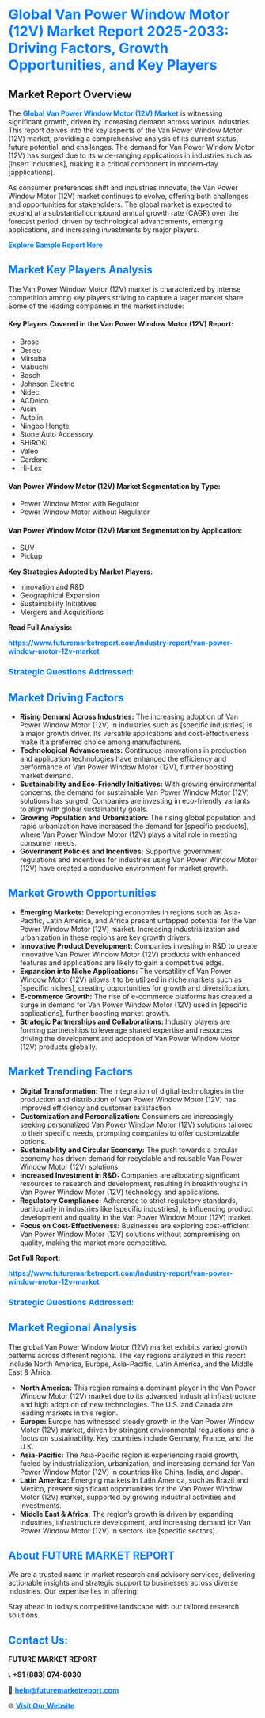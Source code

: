 <h1 style="color: #007BFF;">Global Van Power Window Motor (12V) Market Report 2025-2033: Driving Factors, Growth Opportunities, and Key Players</h1>

<section id="overview">
<h2>Market Report Overview</h2>
<p>The <a href="https://www.futuremarketreport.com/industry-report/van-power-window-motor-12v-market" style="color: #007BFF; text-decoration: none;"><strong>Global Van Power Window Motor (12V) Market</strong></a> is witnessing significant growth, driven by increasing demand across various industries. This report delves into the key aspects of the Van Power Window Motor (12V) market, providing a comprehensive analysis of its current status, future potential, and challenges. The demand for Van Power Window Motor (12V) has surged due to its wide-ranging applications in industries such as [insert industries], making it a critical component in modern-day [applications].</p>
<p>As consumer preferences shift and industries innovate, the Van Power Window Motor (12V) market continues to evolve, offering both challenges and opportunities for stakeholders. The global market is expected to expand at a substantial compound annual growth rate (CAGR) over the forecast period, driven by technological advancements, emerging applications, and increasing investments by major players.</p>
</section>

<section id="overview">
<p><a href="https://www.futuremarketreport.com/request-sample/reportId=36322" style="color: #007BFF; text-decoration: none;"><strong>Explore Sample Report Here</strong></a></p>
</section>

<section id="key-players">
<h2 style="color: #007BFF;">Market Key Players Analysis</h2>
<p>The Van Power Window Motor (12V) market is characterized by intense competition among key players striving to capture a larger market share. Some of the leading companies in the market include:</p>
<h4>Key Players Covered in the Van Power Window Motor (12V) Report:</h4>
<ul><li>Brose</li><li>Denso</li><li>Mitsuba</li><li>Mabuchi</li><li>Bosch</li><li>Johnson Electric</li><li>Nidec</li><li>ACDelco</li><li>Aisin</li><li>Autolin</li><li>Ningbo Hengte</li><li>Stone Auto Accessory</li><li>SHIROKI</li><li>Valeo</li><li>Cardone</li><li>Hi-Lex</li></ul>
<h4>Van Power Window Motor (12V) Market Segmentation by Type:</h4>
<ul><li>Power Window Motor with Regulator</li><li>Power Window Motor without Regulator</li></ul>

<h4>Van Power Window Motor (12V) Market Segmentation by Application:</h4>
<ul><li>SUV</li><li>Pickup</li></ul>
<p><strong>Key Strategies Adopted by Market Players:</strong></p>
<ul>
<li>Innovation and R&D</li>
<li>Geographical Expansion</li>
<li>Sustainability Initiatives</li>
<li>Mergers and Acquisitions</li>
</ul>
</section>

<section>
<p><strong>Read Full Analysis: </strong></p><a href="https://www.futuremarketreport.com/industry-report/van-power-window-motor-12v-market" style="color: #007BFF; text-decoration: none;"><strong>https://www.futuremarketreport.com/industry-report/van-power-window-motor-12v-market</strong></a>
<h3 style="color: #007BFF;">Strategic Questions Addressed:</h3>
</section>

<section id="driving-factors">
<h2 style="color: #007BFF;">Market Driving Factors</h2>
<ul>
<li><strong>Rising Demand Across Industries:</strong> The increasing adoption of Van Power Window Motor (12V) in industries such as [specific industries] is a major growth driver. Its versatile applications and cost-effectiveness make it a preferred choice among manufacturers.</li>
<li><strong>Technological Advancements:</strong> Continuous innovations in production and application technologies have enhanced the efficiency and performance of Van Power Window Motor (12V), further boosting market demand.</li>
<li><strong>Sustainability and Eco-Friendly Initiatives:</strong> With growing environmental concerns, the demand for sustainable Van Power Window Motor (12V) solutions has surged. Companies are investing in eco-friendly variants to align with global sustainability goals.</li>
<li><strong>Growing Population and Urbanization:</strong> The rising global population and rapid urbanization have increased the demand for [specific products], where Van Power Window Motor (12V) plays a vital role in meeting consumer needs.</li>
<li><strong>Government Policies and Incentives:</strong> Supportive government regulations and incentives for industries using Van Power Window Motor (12V) have created a conducive environment for market growth.</li>
</ul>
</section>

<section id="growth-opportunities">
<h2 style="color: #007BFF;">Market Growth Opportunities</h2>
<ul>
<li><strong>Emerging Markets:</strong> Developing economies in regions such as Asia-Pacific, Latin America, and Africa present untapped potential for the Van Power Window Motor (12V) market. Increasing industrialization and urbanization in these regions are key growth drivers.</li>
<li><strong>Innovative Product Development:</strong> Companies investing in R&D to create innovative Van Power Window Motor (12V) products with enhanced features and applications are likely to gain a competitive edge.</li>
<li><strong>Expansion into Niche Applications:</strong> The versatility of Van Power Window Motor (12V) allows it to be utilized in niche markets such as [specific niches], creating opportunities for growth and diversification.</li>
<li><strong>E-commerce Growth:</strong> The rise of e-commerce platforms has created a surge in demand for Van Power Window Motor (12V) used in [specific applications], further boosting market growth.</li>
<li><strong>Strategic Partnerships and Collaborations:</strong> Industry players are forming partnerships to leverage shared expertise and resources, driving the development and adoption of Van Power Window Motor (12V) products globally.</li>
</ul>
</section>

<section id="trending-factors">
<h2 style="color: #007BFF;">Market Trending Factors</h2>
<ul>
<li><strong>Digital Transformation:</strong> The integration of digital technologies in the production and distribution of Van Power Window Motor (12V) has improved efficiency and customer satisfaction.</li>
<li><strong>Customization and Personalization:</strong> Consumers are increasingly seeking personalized Van Power Window Motor (12V) solutions tailored to their specific needs, prompting companies to offer customizable options.</li>
<li><strong>Sustainability and Circular Economy:</strong> The push towards a circular economy has driven demand for recyclable and reusable Van Power Window Motor (12V) solutions.</li>
<li><strong>Increased Investment in R&D:</strong> Companies are allocating significant resources to research and development, resulting in breakthroughs in Van Power Window Motor (12V) technology and applications.</li>
<li><strong>Regulatory Compliance:</strong> Adherence to strict regulatory standards, particularly in industries like [specific industries], is influencing product development and quality in the Van Power Window Motor (12V) market.</li>
<li><strong>Focus on Cost-Effectiveness:</strong> Businesses are exploring cost-efficient Van Power Window Motor (12V) solutions without compromising on quality, making the market more competitive.</li>
</ul>
</section>

<section>
<p><strong>Get Full Report: </strong></p><a href="https://www.futuremarketreport.com/industry-report/van-power-window-motor-12v-market" style="color: #007BFF; text-decoration: none;"><strong>https://www.futuremarketreport.com/industry-report/van-power-window-motor-12v-market</strong></a>
<h3 style="color: #007BFF;">Strategic Questions Addressed:</h3>
</section>


<section id="regional-analysis">
<h2 style="color: #007BFF;">Market Regional Analysis</h2>
<p>The global Van Power Window Motor (12V) market exhibits varied growth patterns across different regions. The key regions analyzed in this report include North America, Europe, Asia-Pacific, Latin America, and the Middle East & Africa:</p>
<ul>
<li><strong>North America:</strong> This region remains a dominant player in the Van Power Window Motor (12V) market due to its advanced industrial infrastructure and high adoption of new technologies. The U.S. and Canada are leading markets in this region.</li>
<li><strong>Europe:</strong> Europe has witnessed steady growth in the Van Power Window Motor (12V) market, driven by stringent environmental regulations and a focus on sustainability. Key countries include Germany, France, and the U.K.</li>
<li><strong>Asia-Pacific:</strong> The Asia-Pacific region is experiencing rapid growth, fueled by industrialization, urbanization, and increasing demand for Van Power Window Motor (12V) in countries like China, India, and Japan.</li>
<li><strong>Latin America:</strong> Emerging markets in Latin America, such as Brazil and Mexico, present significant opportunities for the Van Power Window Motor (12V) market, supported by growing industrial activities and investments.</li>
<li><strong>Middle East & Africa:</strong> The region’s growth is driven by expanding industries, infrastructure development, and increasing demand for Van Power Window Motor (12V) in sectors like [specific sectors].</li>
</ul>
</section>

<footer>
<h2 style="color: #007BFF;">About FUTURE MARKET REPORT</h2>
<p>We are a trusted name in market research and advisory services, delivering actionable insights and strategic support to businesses across diverse industries. Our expertise lies in offering:</p>

<p>Stay ahead in today’s competitive landscape with our tailored research solutions.</p>

<h2 style="color: #007BFF;">Contact Us:</h2>
<p><strong>FUTURE MARKET REPORT</strong></p>
<p>📞 <strong>+91 (883) 074-8030</strong></p>
<p>📧 <strong><a href="mailto:help@futuremarketreport.com" style="color: #007BFF;">help@futuremarketreport.com</a></strong></p>
<p>🌐 <strong><a href="https://www.futuremarketreport.com/" style="color: #007BFF;">Visit Our Website</a></strong></p>
</footer>